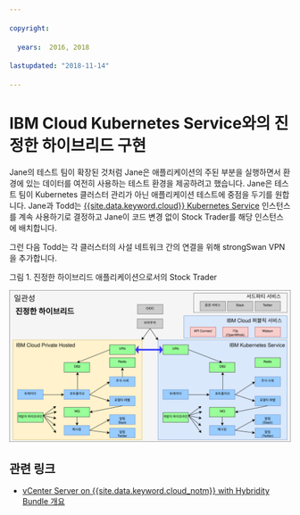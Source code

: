 ```yaml
---

copyright:

  years:  2016, 2018

lastupdated: "2018-11-14"

---
```


# IBM Cloud Kubernetes Service와의 진정한 하이브리드 구현

Jane의 테스트 팀이 확장된 것처럼 Jane은 애플리케이션의 주된 부분을 실행하면서 환경에 있는 데이터를 여전히 사용하는 테스트 환경을 제공하려고 했습니다.
Jane은 테스트 팀이 Kubernetes 클러스터 관리가 아닌 애플리케이션 테스트에 중점을 두기를 원합니다. Jane과 Todd는 [{{site.data.keyword.cloud}} Kubernetes
Service](https://www.ibm.com/cloud/container-service) 인스턴스를 계속 사용하기로 결정하고 Jane이 코드 변경 없이
Stock Trader를 해당 인스턴스에 배치합니다.

그런 다음 Todd는 각 클러스터의 사설 네트워크 간의 연결을 위해 strongSwan VPN을 추가합니다. 

그림 1. 진정한 하이브리드 애플리케이션으로서의 Stock Trader

![진정한 하이브리드 애플리케이션으로서의 Stock Trader](vcscontent-truehybrid.svg)

## 관련 링크

* [vCenter Server on {{site.data.keyword.cloud_notm}} with Hybridity Bundle 개요](../vcs/vcs-hybridity-intro.html)
